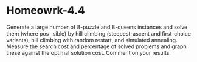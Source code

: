 # Homeowrk-4.4
Generate a large number of 8-puzzle and 8-queens instances and solve them (where pos-
sible) by hill climbing (steepest-ascent and first-choice variants), hill climbing with random
restart, and simulated annealing. Measure the search cost and percentage of solved problems
and graph these against the optimal solution cost. Comment on your results.
